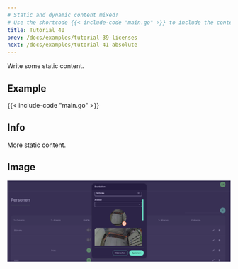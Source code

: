 ```yaml
---
# Static and dynamic content mixed!
# Use the shortcode {{< include-code "main.go" >}} to include the content of the file as a go-code block.
title: Tutorial 40
prev: /docs/examples/tutorial-39-licenses
next: /docs/examples/tutorial-41-absolute
---
```


Write some static content.

## Example
{{< include-code "main.go" >}}

## Info
More static content.

## Image
![](screenshot-01.png)
